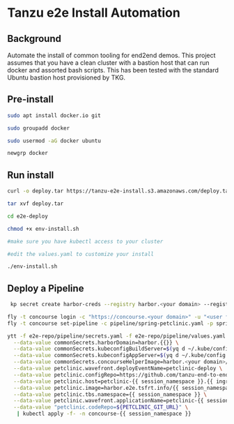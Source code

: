 # Tanzu e2e Install Automation

## Background
Automate the install of common tooling for end2end demos.  This project assumes that you have a clean cluster with a bastion host that can
run docker and assorted bash scripts.  This has been tested with the standard Ubuntu bastion host provisioned by TKG.


## Pre-install
```bash
sudo apt install docker.io git

sudo groupadd docker

sudo usermod -aG docker ubuntu

newgrp docker 
```

## Run install

```bash
curl -o deploy.tar https://tanzu-e2e-install.s3.amazonaws.com/deploy.tar -vL

tar xvf deploy.tar

cd e2e-deploy

chmod +x env-install.sh

#make sure you have kubectl access to your cluster

#edit the values.yaml to customize your install

./env-install.sh

```

## Deploy a Pipeline


```bash
 kp secret create harbor-creds --registry harbor.<your domain> --registry-user admin -n petclinic

```

```bash
fly -t concourse login -c "https://concourse.<your domain>" -u "<user from values" -p "<password from values>" 
fly -t concourse set-pipeline -c pipeline/spring-petclinic.yaml -p spring-petclinic 

```



```bash
ytt -f e2e-repo/pipeline/secrets.yaml -f e2e-repo/pipeline/values.yaml \
  --data-value commonSecrets.harborDomain=harbor.{{}} \
  --data-value commonSecrets.kubeconfigBuildServer=$(yq d ~/.kube/config 'clusters[0].cluster.certificate-authority' | yq w - 'clusters[0].cluster.certificate-authority-data' "$(cat /var/run/secrets/kubernetes.io/serviceaccount/ca.crt | base64 -w 0)" | yq r - -j) \
  --data-value commonSecrets.kubeconfigAppServer=$(yq d ~/.kube/config 'clusters[0].cluster.certificate-authority' | yq w - 'clusters[0].cluster.certificate-authority-data' "$(cat /var/run/secrets/kubernetes.io/serviceaccount/ca.crt | base64 -w 0)" | yq r - -j) \
  --data-value commonSecrets.concourseHelperImage=harbor.<your domain>/concourse/concourse-helper \
  --data-value petclinic.wavefront.deployEventName=petclinic-deploy \
  --data-value petclinic.configRepo=https://github.com/tanzu-end-to-end/spring-petclinic-config \
  --data-value petclinic.host=petclinic-{{ session_namespace }}.{{ ingress_domain }} \
  --data-value petclinic.image=harbor.e2e.tsfrt.info/{{ session_namespace }}/spring-petclinic \
  --data-value petclinic.tbs.namespace={{ session_namespace }} \
  --data-value petclinic.wavefront.applicationName=petclinic-{{ session_namespace }} \
  --data-value "petclinic.codeRepo=${PETCLINIC_GIT_URL}" \
   | kubectl apply -f- -n concourse-{{ session_namespace }}

```

